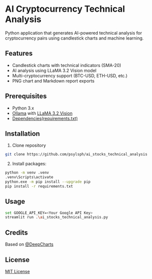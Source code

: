 # AI Cryptocurrency Technical Analysis

Python application that generates AI-powered technical analysis for cryptocurrency pairs using candlestick charts and machine learning.

## Features

- Candlestick charts with technical indicators (SMA-20)
- AI analysis using LLaMA 3.2 Vision model
- Multi-cryptocurrency support (BTC-USD, ETH-USD, etc.)
- PNG chart and Markdown report exports

## Prerequisites

- Python 3.x
- [Ollama](https://ollama.com/) with [LLaMA 3.2 Vision](https://ollama.com/library/llama3.2-vision)
- [Dependencies(requirements.txt)](./requirements.txt)

## Installation

1. Clone repository
```sh
git clone https://github.com/psylsph/ai_stocks_technical_analysis
```
2. Install packages:
```sh
python -m venv .venv
.venv\Scripts\activate
python.exe -m pip install --upgrade pip
pip install -r requirements.txt
```
## Usage

```sh
set GOOGLE_API_KEY=<Your Google API Key>
streamlit run .\ai_stocks_technical_analysis.py
```

## Credits
Based on [@DeepCharts](https://github.com/deepcharts)

## License
[MIT License](./LICENSE.md)